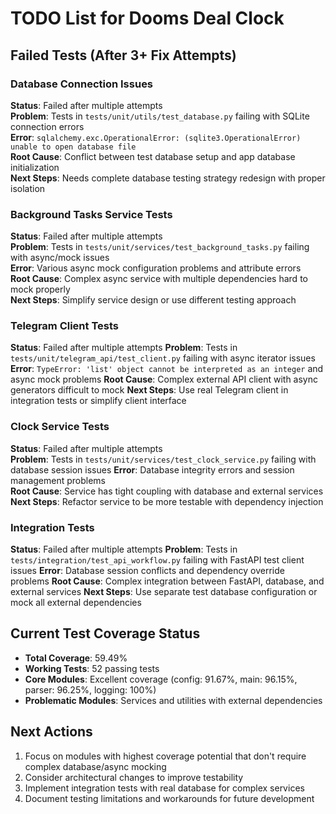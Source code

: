 # TODO List for Dooms Deal Clock

## Failed Tests (After 3+ Fix Attempts)

### Database Connection Issues
**Status**: Failed after multiple attempts  
**Problem**: Tests in `tests/unit/utils/test_database.py` failing with SQLite connection errors  
**Error**: `sqlalchemy.exc.OperationalError: (sqlite3.OperationalError) unable to open database file`  
**Root Cause**: Conflict between test database setup and app database initialization  
**Next Steps**: Needs complete database testing strategy redesign with proper isolation

### Background Tasks Service Tests
**Status**: Failed after multiple attempts  
**Problem**: Tests in `tests/unit/services/test_background_tasks.py` failing with async/mock issues  
**Error**: Various async mock configuration problems and attribute errors  
**Root Cause**: Complex async service with multiple dependencies hard to mock properly  
**Next Steps**: Simplify service design or use different testing approach

### Telegram Client Tests  
**Status**: Failed after multiple attempts
**Problem**: Tests in `tests/unit/telegram_api/test_client.py` failing with async iterator issues
**Error**: `TypeError: 'list' object cannot be interpreted as an integer` and async mock problems
**Root Cause**: Complex external API client with async generators difficult to mock
**Next Steps**: Use real Telegram client in integration tests or simplify client interface

### Clock Service Tests
**Status**: Failed after multiple attempts  
**Problem**: Tests in `tests/unit/services/test_clock_service.py` failing with database session issues
**Error**: Database integrity errors and session management problems  
**Root Cause**: Service has tight coupling with database and external services
**Next Steps**: Refactor service to be more testable with dependency injection

### Integration Tests
**Status**: Failed after multiple attempts
**Problem**: Tests in `tests/integration/test_api_workflow.py` failing with FastAPI test client issues
**Error**: Database session conflicts and dependency override problems
**Root Cause**: Complex integration between FastAPI, database, and external services
**Next Steps**: Use separate test database configuration or mock all external dependencies

## Current Test Coverage Status
- **Total Coverage**: 59.49%
- **Working Tests**: 52 passing tests
- **Core Modules**: Excellent coverage (config: 91.67%, main: 96.15%, parser: 96.25%, logging: 100%)
- **Problematic Modules**: Services and utilities with external dependencies

## Next Actions
1. Focus on modules with highest coverage potential that don't require complex database/async mocking
2. Consider architectural changes to improve testability
3. Implement integration tests with real database for complex services
4. Document testing limitations and workarounds for future development